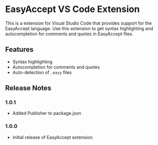 # EasyAccept VS Code Extension

This is a extension for Visual Studio Code that provides support for the EasyAccept language. Use this extension to get syntax highlighting and autocompletion for comments and quotes in EasyAccept files.

## Features

- Syntax highlighting
- Autocompletion for comments and quotes
- Auto-detection of `.easy` files

## Release Notes

### 1.0.1

- Added Publisher to package.json

### 1.0.0

- Initial release of EasyAccept extension.

